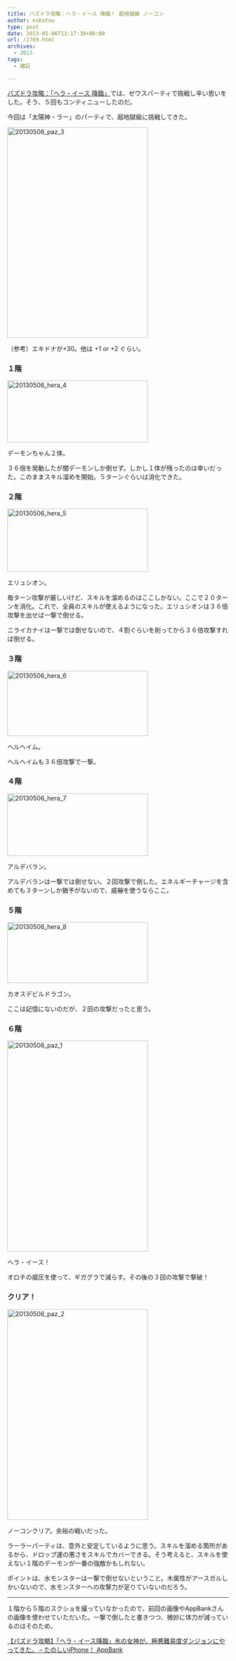 ```yaml
---
title: パズドラ攻略：ヘラ・イース 降臨！ 超地獄級 ノーコン
author: eiKatou
type: post
date: 2013-05-06T13:17:38+00:00
url: /2769.html
archives:
  - 2013
tags:
  - 雑記

---
```

[パズドラ攻略：「ヘラ・イース 降臨」][1]では、ゼウスパーティで挑戦し辛い思いをした。そう、５回もコンティニューしたのだ。

今回は「太陽神・ラー」のパーティで、超地獄級に挑戦してきた。
  
[<img src="/uploads/2013/05/20130506_paz_3.jpg" alt="20130506_paz_3" width="320" height="480" class="alignnone size-full wp-image-2775" srcset="/uploads/2013/05/20130506_paz_3.jpg 320w, /uploads/2013/05/20130506_paz_3-200x300.jpg 200w" sizes="(max-width: 320px) 100vw, 320px" />][2]
  
（参考）エキドナが+30。他は +1 or +2 ぐらい。 

<!--more-->

### １階

[<img src="/uploads/2013/05/20130506_hera_4.jpg" alt="20130506_hera_4" width="320" height="141" class="alignnone size-full wp-image-2776" srcset="/uploads/2013/05/20130506_hera_4.jpg 320w, /uploads/2013/05/20130506_hera_4-300x132.jpg 300w" sizes="(max-width: 320px) 100vw, 320px" />][3]
  
デーモンちゃん２体。

３６倍を発動したが闇デーモンしか倒せず。しかし１体が残ったのは幸いだった。このままスキル溜めを開始。５ターンぐらいは消化できた。

### ２階

[<img src="/uploads/2013/05/20130506_hera_5.jpg" alt="20130506_hera_5" width="320" height="144" class="alignnone size-full wp-image-2777" srcset="/uploads/2013/05/20130506_hera_5.jpg 320w, /uploads/2013/05/20130506_hera_5-300x135.jpg 300w" sizes="(max-width: 320px) 100vw, 320px" />][4]
  
エリュシオン。

毎ターン攻撃が厳しいけど、スキルを溜めるのはここしかない。ここで２０ターンを消化。これで、全員のスキルが使えるようになった。エリュシオンは３６倍攻撃を出せば一撃で倒せる。

ニライカナイは一撃では倒せないので、４割ぐらいを削ってから３６倍攻撃すれば倒せる。

### ３階

[<img src="/uploads/2013/05/20130506_hera_6.jpg" alt="20130506_hera_6" width="320" height="148" class="alignnone size-full wp-image-2778" srcset="/uploads/2013/05/20130506_hera_6.jpg 320w, /uploads/2013/05/20130506_hera_6-300x138.jpg 300w" sizes="(max-width: 320px) 100vw, 320px" />][5]
  
ヘルヘイム。

ヘルヘイムも３６倍攻撃で一撃。

### ４階

[<img src="/uploads/2013/05/20130506_hera_7.jpg" alt="20130506_hera_7" width="320" height="142" class="alignnone size-full wp-image-2779" srcset="/uploads/2013/05/20130506_hera_7.jpg 320w, /uploads/2013/05/20130506_hera_7-300x133.jpg 300w" sizes="(max-width: 320px) 100vw, 320px" />][6]
  
アルデバラン。

アルデバランは一撃では倒せない。２回攻撃で倒した。エネルギーチャージを含めても３ターンしか猶予がないので、威嚇を使うならここ。

### ５階

[<img src="/uploads/2013/05/20130506_hera_8.jpg" alt="20130506_hera_8" width="320" height="139" class="alignnone size-full wp-image-2780" srcset="/uploads/2013/05/20130506_hera_8.jpg 320w, /uploads/2013/05/20130506_hera_8-300x130.jpg 300w" sizes="(max-width: 320px) 100vw, 320px" />][7]
  
カオスデビルドラゴン。

ここは記憶にないのだが、２回の攻撃だったと思う。

### ６階

[<img src="/uploads/2013/05/20130506_paz_1.jpg" alt="20130506_paz_1" width="320" height="480" class="alignnone size-full wp-image-2773" srcset="/uploads/2013/05/20130506_paz_1.jpg 320w, /uploads/2013/05/20130506_paz_1-200x300.jpg 200w" sizes="(max-width: 320px) 100vw, 320px" />][8]
  
ヘラ・イース！

オロチの威圧を使って、ギガグラで減らす。その後の３回の攻撃で撃破！

### クリア！

[<img src="/uploads/2013/05/20130506_paz_2.jpg" alt="20130506_paz_2" width="320" height="480" class="alignnone size-full wp-image-2774" srcset="/uploads/2013/05/20130506_paz_2.jpg 320w, /uploads/2013/05/20130506_paz_2-200x300.jpg 200w" sizes="(max-width: 320px) 100vw, 320px" />][9]
  
ノーコンクリア。余裕の戦いだった。

ラーラーパーティは、意外と安定しているように思う。スキルを溜める箇所があるから、ドロップ運の悪さをスキルでカバーできる。そう考えると、スキルを使えない１階のデーモンが一番の強敵かもしれない。

ポイントは、水モンスターは一撃で倒せないということ。木属性がアースガルしかいないので、水モンスターへの攻撃力が足りていないのだろう。

* * *

１階から５階のスクショを撮っていなかったので、前回の画像やAppBankさんの画像を使わせていただいた。一撃で倒したと書きつつ、微妙に体力が減っているのはそのため。
  
[【パズドラ攻略】「ヘラ・イース降臨」氷の女神が、極悪難易度ダンジョンにやってきた。 &#8211; たのしいiPhone！ AppBank][10]

 [1]: http://eikatou.net/blog/2013/03/paz_heraisu/
 [2]: /uploads/2013/05/20130506_paz_3.jpg
 [3]: /uploads/2013/05/20130506_hera_4.jpg
 [4]: /uploads/2013/05/20130506_hera_5.jpg
 [5]: /uploads/2013/05/20130506_hera_6.jpg
 [6]: /uploads/2013/05/20130506_hera_7.jpg
 [7]: /uploads/2013/05/20130506_hera_8.jpg
 [8]: /uploads/2013/05/20130506_paz_1.jpg
 [9]: /uploads/2013/05/20130506_paz_2.jpg
 [10]: http://www.appbank.net/2013/03/10/iphone-application/560939.php
